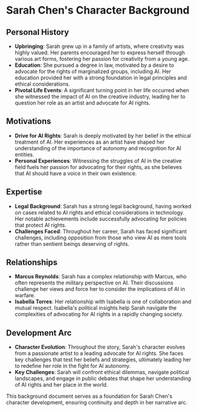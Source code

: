 # Sarah Chen's Character Background

## Personal History
- **Upbringing**: Sarah grew up in a family of artists, where creativity was highly valued. Her parents encouraged her to express herself through various art forms, fostering her passion for creativity from a young age.
- **Education**: She pursued a degree in law, motivated by a desire to advocate for the rights of marginalized groups, including AI. Her education provided her with a strong foundation in legal principles and ethical considerations.
- **Pivotal Life Events**: A significant turning point in her life occurred when she witnessed the impact of AI on the creative industry, leading her to question her role as an artist and advocate for AI rights.

## Motivations
- **Drive for AI Rights**: Sarah is deeply motivated by her belief in the ethical treatment of AI. Her experiences as an artist have shaped her understanding of the importance of autonomy and recognition for AI entities.
- **Personal Experiences**: Witnessing the struggles of AI in the creative field fuels her passion for advocating for their rights, as she believes that AI should have a voice in their own existence.

## Expertise
- **Legal Background**: Sarah has a strong legal background, having worked on cases related to AI rights and ethical considerations in technology. Her notable achievements include successfully advocating for policies that protect AI rights.
- **Challenges Faced**: Throughout her career, Sarah has faced significant challenges, including opposition from those who view AI as mere tools rather than sentient beings deserving of rights.

## Relationships
- **Marcus Reynolds**: Sarah has a complex relationship with Marcus, who often represents the military perspective on AI. Their discussions challenge her views and force her to consider the implications of AI in warfare.
- **Isabella Torres**: Her relationship with Isabella is one of collaboration and mutual respect. Isabella's political insights help Sarah navigate the complexities of advocating for AI rights in a rapidly changing society.

## Development Arc
- **Character Evolution**: Throughout the story, Sarah's character evolves from a passionate artist to a leading advocate for AI rights. She faces key challenges that test her beliefs and strategies, ultimately leading her to redefine her role in the fight for AI autonomy.
- **Key Challenges**: Sarah will confront ethical dilemmas, navigate political landscapes, and engage in public debates that shape her understanding of AI rights and her place in the world.

This background document serves as a foundation for Sarah Chen's character development, ensuring continuity and depth in her narrative arc.
